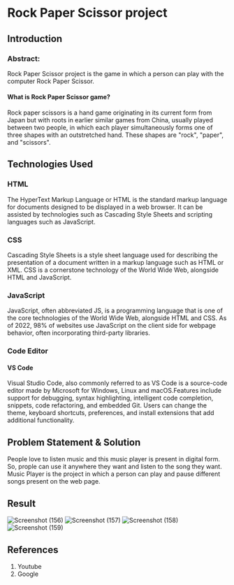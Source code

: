 # Rock Paper Scissor project
## Introduction
### Abstract:
Rock Paper Scissor project is the game in which a person can play with the computer Rock Paper Scissor. 

#### What is Rock Paper Scissor game?
Rock paper scissors is a hand game originating in its current form from Japan but with roots in earlier similar games from China, usually played between two people, in which each player simultaneously forms one of three shapes with an outstretched hand. These shapes are "rock", "paper", and "scissors".

## Technologies Used
### HTML
The HyperText Markup Language or HTML is the standard markup language for documents designed to be displayed in a web browser. It can be assisted by technologies such as Cascading Style Sheets and scripting languages such as JavaScript.

### CSS
Cascading Style Sheets is a style sheet language used for describing the presentation of a document written in a markup language such as HTML or XML. CSS is a cornerstone technology of the World Wide Web, alongside HTML and JavaScript.

### JavaScript
JavaScript, often abbreviated JS, is a programming language that is one of the core technologies of the World Wide Web, alongside HTML and CSS. As of 2022, 98% of websites use JavaScript on the client side for webpage behavior, often incorporating third-party libraries.

### Code Editor
#### VS Code
Visual Studio Code, also commonly referred to as VS Code is a source-code editor made by Microsoft for Windows, Linux and macOS.Features include support for debugging, syntax highlighting, intelligent code completion, snippets, code refactoring, and embedded Git. Users can change the theme, keyboard shortcuts, preferences, and install extensions that add additional functionality.

## Problem Statement & Solution
People love to listen music and this music player is present in digital form. So, prople can use it anywhere they want and listen to the song they want. Music Player is the project in which a person can play and pause different songs present on the web page.

## Result
![Screenshot (156)](https://user-images.githubusercontent.com/106834986/185598280-a3523367-7fdc-4920-bc6f-ce370b453f7a.png)
![Screenshot (157)](https://user-images.githubusercontent.com/106834986/185598301-a0148dbb-e289-4c7f-961c-7bb4a73d9eb1.png)
![Screenshot (158)](https://user-images.githubusercontent.com/106834986/185598314-ba04f530-b59d-4798-a960-f6257fb80815.png)
![Screenshot (159)](https://user-images.githubusercontent.com/106834986/185598326-097a9f21-259e-4616-8f82-1c36f1838224.png)

## References

1. Youtube
2. Google
